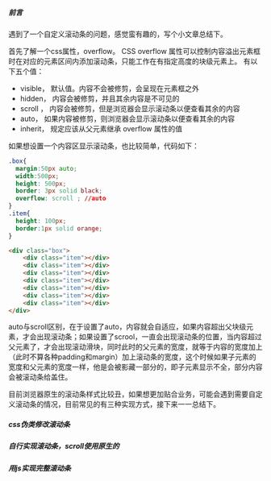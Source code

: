 ##### 前言

遇到了一个自定义滚动条的问题，感觉蛮有趣的，写个小文章总结下。

首先了解一个css属性，overflow。 CSS overflow 属性可以控制内容溢出元素框时在对应的元素区间内添加滚动条，只能工作在有指定高度的块级元素上。 有以下五个值：

-  visible， 默认值。内容不会被修剪，会呈现在元素框之外
-  hidden， 内容会被修剪，并且其余内容是不可见的 
-  scroll ， 内容会被修剪，但是浏览器会显示滚动条以便查看其余的内容
-  auto， 如果内容被修剪，则浏览器会显示滚动条以便查看其余的内容
-  inherit， 规定应该从父元素继承 overflow 属性的值

如果想设置一个内容区显示滚动条，也比较简单，代码如下：

```css
.box{
  margin:50px auto;
  width:500px;
  height: 500px;
  border: 3px solid black;
  overflow: scroll ; //auto
}
.item{
  height: 100px;
  border:1px solid orange;
}
```

```html
<div class="box">
	<div class="item"></div>
	<div class="item"></div>
	<div class="item"></div>
	<div class="item"></div>
	<div class="item"></div>
	<div class="item"></div>
	<div class="item"></div>
</div>
```

auto与scroll区别，在于设置了auto，内容就会自适应，如果内容超出父块级元素，才会出现滚动条；如果设置了scrool，一直会出现滚动条的位置，当内容超过父元素了，才会出现滚动滑块，同时此时的父元素的宽度，就等于内容的宽度加上（此时不算各种padding和margin）加上滚动条的宽度，这个时候如果子元素的宽度和父元素的宽度一样，他是会被影藏一部分的，即子元素显示不全，部分内容会被滚动条给盖住。

目前浏览器原生的滚动条样式比较丑，如果想更加贴合业务，可能会遇到需要自定义滚动条的情况，目前常见的有三种实现方式，接下来一一总结下。

##### css伪类修改滚动条





##### 自行实现滚动条，scroll使用原生的







##### 用js实现完整滚动条
